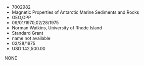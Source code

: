 * 7002982
* Magnetic Properties of Antarctic Marine Sediments and Rocks
* GEO,OPP
* 09/01/1970,02/28/1975
* Norman Watkins, University of Rhode Island
* Standard Grant
*   name not available
* 02/28/1975
* USD 142,500.00

NONE